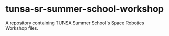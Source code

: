 # tunsa-sr-summer-school-workshop
A repository containing TUNSA Summer School's Space Robotics Workshop files.
